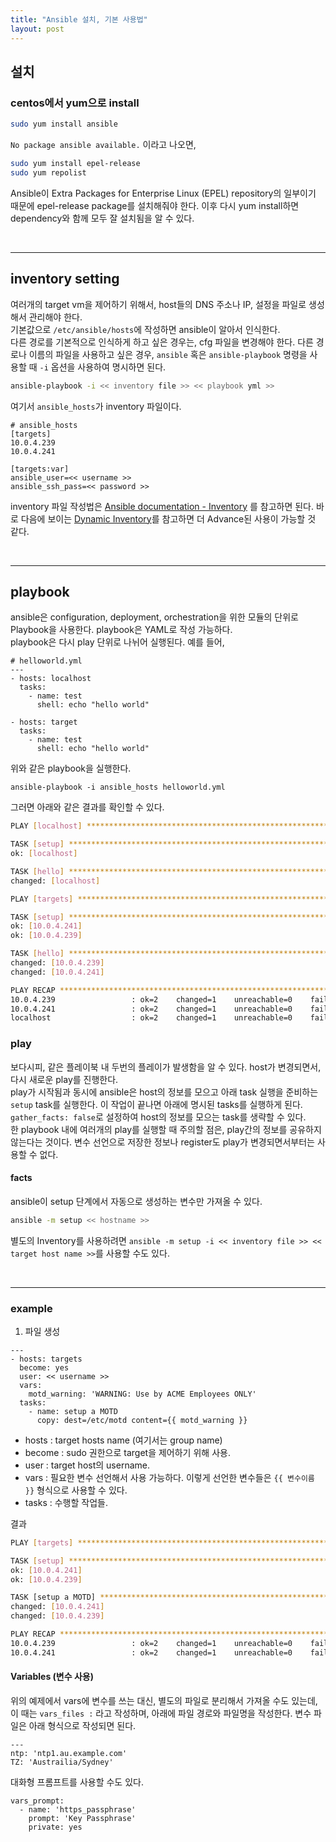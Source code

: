 ```yaml
---
title: "Ansible 설치, 기본 사용법"
layout: post
---
```



## 설치  


### centos에서 yum으로 install  

```sh
sudo yum install ansible
```  

`No package ansible available.` 이라고 나오면,  

```sh
sudo yum install epel-release
sudo yum repolist
```  

Ansible이 Extra Packages for Enterprise Linux (EPEL) repository의 일부이기 때문에 epel-release package를 설치해줘야 한다. 이후 다시 yum install하면 dependency와 함께 모두 잘 설치됨을 알 수 있다.  


<br/>

---

## inventory setting  

여러개의 target vm을 제어하기 위해서, host들의 DNS 주소나 IP, 설정을 파일로 생성해서 관리해야 한다.  
기본값으로 `/etc/ansible/hosts`에 작성하면 ansible이 알아서 인식한다.  
다른 경로를 기본적으로 인식하게 하고 싶은 경우는, cfg 파일을 변경해야 한다.
다른 경로나 이름의 파일을 사용하고 싶은 경우, `ansible` 혹은 `ansible-playbook` 명령을 사용할 때 `-i` 옵션을 사용하여 명시하면 된다.  

```sh
ansible-playbook -i << inventory file >> << playbook yml >>
```  

여기서 `ansible_hosts`가 inventory 파일이다.  

```
# ansible_hosts
[targets]
10.0.4.239
10.0.4.241

[targets:var]
ansible_user=<< username >>
ansible_ssh_pass=<< password >>
```


inventory 파일 작성법은 [Ansible documentation  - Inventory](http://docs.ansible.com/ansible/intro_inventory.html) 를 참고하면 된다. 바로 다음에 보이는 [Dynamic Inventory](http://docs.ansible.com/ansible/intro_dynamic_inventory.html)를 참고하면 더 Advance된 사용이 가능할 것 같다.  


<br/>

---

## playbook  

ansible은 configuration, deployment, orchestration을 위한 모듈의 단위로 Playbook을 사용한다. playbook은 YAML로 작성 가능하다.  
playbook은 다시 play 단위로 나뉘어 실행된다. 예를 들어,  

```{.yml}
# helloworld.yml
---
- hosts: localhost
  tasks:
    - name: test
      shell: echo "hello world"

- hosts: target
  tasks:
    - name: test
      shell: echo "hello world"  
```  

위와 같은 playbook을 실행한다.  

```{.yml}
ansible-playbook -i ansible_hosts helloworld.yml
```  

그러면 아래와 같은 결과를 확인할 수 있다.

```sh
PLAY [localhost] ***************************************************************

TASK [setup] *******************************************************************
ok: [localhost]

TASK [hello] *******************************************************************
changed: [localhost]

PLAY [targets] *****************************************************************

TASK [setup] *******************************************************************
ok: [10.0.4.241]
ok: [10.0.4.239]

TASK [hello] *******************************************************************
changed: [10.0.4.239]
changed: [10.0.4.241]

PLAY RECAP *********************************************************************
10.0.4.239                 : ok=2    changed=1    unreachable=0    failed=0   
10.0.4.241                 : ok=2    changed=1    unreachable=0    failed=0   
localhost                  : ok=2    changed=1    unreachable=0    failed=0   
```  


### play  

보다시피, 같은 플레이북 내 두번의 플레이가 발생함을 알 수 있다. host가 변경되면서, 다시 새로운 play를 진행한다.  
play가 시작됨과 동시에 ansible은 host의 정보를 모으고 아래 task 실행을 준비하는 `setup` task를 실행한다. 이 작업이 끝나면 아래에 명시된 tasks를 실행하게 된다.  `gather_facts: false`로 설정하여 host의 정보를 모으는 task를 생략할 수 있다.  
한 playbook 내에 여러개의 play를 실행할 때 주의할 점은, play간의 정보를 공유하지 않는다는 것이다. 변수 선언으로 저장한 정보나 register도 play가 변경되면서부터는 사용할 수 없다.  


#### facts  

ansible이 setup 단계에서 자동으로 생성하는 변수만 가져올 수 있다.  

```sh
ansible -m setup << hostname >>
```  

별도의 Inventory를 사용하려면 `ansible -m setup -i << inventory file >> << target host name >>`를 사용할 수도 있다.  


<br/>

---

### example  


1. 파일 생성  

```{.yml}
---
- hosts: targets
  become: yes
  user: << username >>
  vars:
    motd_warning: 'WARNING: Use by ACME Employees ONLY'
  tasks:
    - name: setup a MOTD
      copy: dest=/etc/motd content={{ motd_warning }}
```  

* hosts : target hosts name (여기서는 group name)  
* become : sudo 권한으로 target을 제어하기 위해 사용.  
* user : target host의 username.  
* vars : 필요한 변수 선언해서 사용 가능하다. 이렇게 선언한 변수들은 `{{ 변수이름 }}` 형식으로 사용할 수 있다.  
* tasks : 수행할 작업들.  


결과  

```sh
PLAY [targets] *****************************************************************

TASK [setup] *******************************************************************
ok: [10.0.4.241]
ok: [10.0.4.239]

TASK [setup a MOTD] ************************************************************
changed: [10.0.4.241]
changed: [10.0.4.239]

PLAY RECAP *********************************************************************
10.0.4.239                 : ok=2    changed=1    unreachable=0    failed=0   
10.0.4.241                 : ok=2    changed=1    unreachable=0    failed=0  
```  


#### Variables (변수 사용)  

위의 예제에서 vars에 변수를 쓰는 대신, 별도의 파일로 분리해서 가져올 수도 있는데, 이 때는 `vars_files :` 라고 작성하며, 아래에 파일 경로와 파일명을 작성한다. 변수 파일은 아래 형식으로 작성되면 된다.  

```{.yml}
---
ntp: 'ntp1.au.example.com'
TZ: 'Austrailia/Sydney'
```  

대화형 프롬프트를 사용할 수도 있다.  

```{.yml}
vars_prompt:
  - name: 'https_passphrase'
    prompt: 'Key Passphrase'
    private: yes
```  
